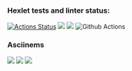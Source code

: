 ### Hexlet tests and linter status:
[![Actions Status](https://github.com/bekkerjul/python-project-50/actions/workflows/hexlet-check.yml/badge.svg)](https://github.com/bekkerjul/python-project-50/actions)
<a href="https://codeclimate.com/github/bekkerjul/python-project-50/maintainability"><img src="https://api.codeclimate.com/v1/badges/7950b7f2bbf6f175dbc3/maintainability" /></a>
<a href="https://codeclimate.com/github/bekkerjul/python-project-50/test_coverage"><img src="https://api.codeclimate.com/v1/badges/7950b7f2bbf6f175dbc3/test_coverage" /></a>
![Github Actions](https://github.com/bekkerjul/python-project-50/actions/workflows/github-actions-demo.yml/badge.svg)
### Asciinems
<a href="https://asciinema.org/a/eR4Bd0UEq1LpZMSovpBsClgnn" target="_blank"><img src="https://asciinema.org/a/eR4Bd0UEq1LpZMSovpBsClgnn.svg" /></a>
<a href="https://asciinema.org/a/QDhZaY7AzeSx9vIsT1QTQ5neX" target="_blank"><img src="https://asciinema.org/a/QDhZaY7AzeSx9vIsT1QTQ5neX.svg" /></a>
<a href="https://asciinema.org/a/gkUI7A42dypW3gIbXvzgg768f" target="_blank"><img src="https://asciinema.org/a/gkUI7A42dypW3gIbXvzgg768f.svg" /></a>
